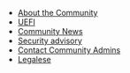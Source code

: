 <ul>
 
 
<li><a href="https://github.com/tianocore/tianocore.github.io/wiki/About-The-Community" title="About the Community"> About the Community </a></li>

<li><a href="https://github.com/tianocore/tianocore.github.io/wiki/UEFI" title="UEFI"> UEFI </a></li>

<li><a href="#" title="Community News"> Community News </a></li>


<li>
<a href="http://www.tianocore.org/security" title="Security advisory"> Security advisory </a>
</li>

<li><a href="https://github.com/tianocore/tianocore.github.io/wiki/Community_Admins" title="Contact Community Admins"> Contact Community Admins </a></li>
 
<li><a href="https://github.com/tianocore/tianocore.github.io/wiki/Legalese" title="Legalese"> Legalese </a></li>

</ul>

